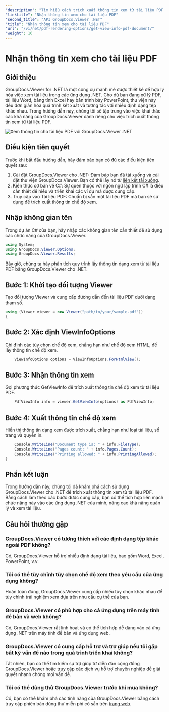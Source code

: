 ```yaml
---
"description": "Tìm hiểu cách trích xuất thông tin xem từ tài liệu PDF bằng GroupDocs.Viewer cho .NET trong hướng dẫn toàn diện này."
"linktitle": "Nhận thông tin xem cho tài liệu PDF"
"second_title": "API GroupDocs.Viewer .NET"
"title": "Nhận thông tin xem cho tài liệu PDF"
"url": "/vi/net/pdf-rendering-options/get-view-info-pdf-document/"
"weight": 16
---
```


# Nhận thông tin xem cho tài liệu PDF

## Giới thiệu
GroupDocs.Viewer for .NET là một công cụ mạnh mẽ được thiết kế để hợp lý hóa việc xem tài liệu trong các ứng dụng .NET. Cho dù bạn đang xử lý PDF, tài liệu Word, bảng tính Excel hay bản trình bày PowerPoint, thư viện này đều đơn giản hóa quá trình kết xuất và tương tác với nhiều định dạng tệp khác nhau. Trong hướng dẫn này, chúng tôi sẽ tập trung vào việc khai thác các khả năng của GroupDocs.Viewer dành riêng cho việc trích xuất thông tin xem từ tài liệu PDF.

![Xem thông tin cho tài liệu PDF với GroupDocs.Viewer .NET](/viewer/pdf-rendering-options/get-view-iInfo-for-pdf-document.png)

## Điều kiện tiên quyết
Trước khi bắt đầu hướng dẫn, hãy đảm bảo bạn có đủ các điều kiện tiên quyết sau:
1. Cài đặt GroupDocs.Viewer cho .NET: Đảm bảo bạn đã tải xuống và cài đặt thư viện GroupDocs.Viewer. Bạn có thể lấy nó từ [liên kết tải xuống](https://releases.groupdocs.com/viewer/net/).   
2. Kiến thức cơ bản về C#: Sự quen thuộc với ngôn ngữ lập trình C# là điều cần thiết để hiểu và triển khai các ví dụ mã được cung cấp.
3. Truy cập vào Tài liệu PDF: Chuẩn bị sẵn một tài liệu PDF mà bạn sẽ sử dụng để trích xuất thông tin chế độ xem.

## Nhập không gian tên
Trong dự án C# của bạn, hãy nhập các không gian tên cần thiết để sử dụng các chức năng của GroupDocs.Viewer.

```csharp
using System;
using GroupDocs.Viewer.Options;
using GroupDocs.Viewer.Results;
```


Bây giờ, chúng ta hãy phân tích quy trình lấy thông tin dạng xem từ tài liệu PDF bằng GroupDocs.Viewer cho .NET.
## Bước 1: Khởi tạo đối tượng Viewer
Tạo đối tượng Viewer và cung cấp đường dẫn đến tài liệu PDF dưới dạng tham số.
```csharp
using (Viewer viewer = new Viewer("path/to/your/sample.pdf"))
{
```
## Bước 2: Xác định ViewInfoOptions
Chỉ định các tùy chọn chế độ xem, chẳng hạn như chế độ xem HTML, để lấy thông tin chế độ xem.
```csharp
	ViewInfoOptions options = ViewInfoOptions.ForHtmlView();
```
## Bước 3: Nhận thông tin xem
Gọi phương thức GetViewInfo để trích xuất thông tin chế độ xem từ tài liệu PDF.
```csharp
	PdfViewInfo info = viewer.GetViewInfo(options) as PdfViewInfo;
```
## Bước 4: Xuất thông tin chế độ xem
Hiển thị thông tin dạng xem được trích xuất, chẳng hạn như loại tài liệu, số trang và quyền in.
```csharp
	Console.WriteLine("Document type is: " + info.FileType);
	Console.WriteLine("Pages count: " + info.Pages.Count);
	Console.WriteLine("Printing allowed: " + info.PrintingAllowed);
}
```

## Phần kết luận
Trong hướng dẫn này, chúng tôi đã khám phá cách sử dụng GroupDocs.Viewer cho .NET để trích xuất thông tin xem từ tài liệu PDF. Bằng cách làm theo các bước được cung cấp, bạn có thể tích hợp liền mạch chức năng này vào các ứng dụng .NET của mình, nâng cao khả năng quản lý và xem tài liệu.
## Câu hỏi thường gặp
### GroupDocs.Viewer có tương thích với các định dạng tệp khác ngoài PDF không?
Có, GroupDocs.Viewer hỗ trợ nhiều định dạng tài liệu, bao gồm Word, Excel, PowerPoint, v.v.
### Tôi có thể tùy chỉnh tùy chọn chế độ xem theo yêu cầu của ứng dụng không?
Hoàn toàn đúng, GroupDocs.Viewer cung cấp nhiều tùy chọn khác nhau để tùy chỉnh trải nghiệm xem dựa trên nhu cầu cụ thể của bạn.
### GroupDocs.Viewer có phù hợp cho cả ứng dụng trên máy tính để bàn và web không?
Có, GroupDocs.Viewer rất linh hoạt và có thể tích hợp dễ dàng vào cả ứng dụng .NET trên máy tính để bàn và ứng dụng web.
### GroupDocs.Viewer có cung cấp hỗ trợ và trợ giúp nếu tôi gặp bất kỳ vấn đề nào trong quá trình triển khai không?
Tất nhiên, bạn có thể tìm kiếm sự trợ giúp từ diễn đàn cộng đồng GroupDocs.Viewer hoặc truy cập các dịch vụ hỗ trợ chuyên nghiệp để giải quyết nhanh chóng mọi vấn đề.
### Tôi có thể dùng thử GroupDocs.Viewer trước khi mua không?
Có, bạn có thể khám phá các tính năng của GroupDocs.Viewer bằng cách truy cập phiên bản dùng thử miễn phí có sẵn trên [trang web](https://purchase.groupdocs.com/buy).